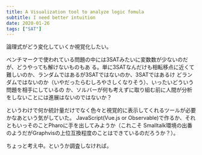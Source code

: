 ```yaml
---
title: A Visualization tool to analyze logic fomula
subtitle: I need better intuition
date: 2020-01-26
tags: ["SAT"]
---
```

論理式がどう変化していくか視覚化したい。

ベンチマークで使われている問題の中には3SATみたいに変数数が少ないのだが、どうやっても解けないものもあ
る。単に3SATなんだけも相転移点に近くて難しいのか、ランダムではあるが3SATではないのか、3SATではあるけ
どランダムではないのか（いやだったらむしろやさしくなりそう）、いったいどういう問題を相手にしているの
か、ソルバーが何も考えずに取り組む前に人間が分析をしないことには進展はないのではないか？

というわけで何か統計量だけでなく色々と視覚的に表示してくれるツールが必要かなあという気がしていた。
JavaScript(Vue.js or Observable)で作るか、それともいっそのことPharoに手を出してみようか（これこそ
Smalltalk環境の出番のようだがGraphvisの上位互換程度のことはできているのだろうか？）。

ちょっと考え中。というか調査しなければ。

